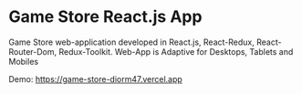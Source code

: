 # Game Store React.js App

Game Store web-application developed in React.js, React-Redux, React-Router-Dom, Redux-Toolkit.
Web-App is Adaptive for Desktops, Tablets and Mobiles

Demo: https://game-store-diorm47.vercel.app
